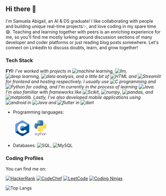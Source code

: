 ## Hi there 👋

<!--
**Samuela31/Samuela31** is a ✨ _special_ ✨ repository because its `README.md` (this file) appears on your GitHub profile.

Here are some ideas to get you started:

- 🔭 I’m currently working on ...
- 🌱 I’m currently learning ...
- 👯 I’m looking to collaborate on ...
- 🤔 I’m looking for help with ...
- 💬 Ask me about ...
- 📫 How to reach me: ...
- 😄 Pronouns: ...
- ⚡ Fun fact: ...
-->

I'm Samuela Abigail, an AI & DS graduate! I like collaborating with people and building unique real-time projects✨, and love coding in my spare time😄. Teaching and learning together with peers is an enriching experience for me, so you'll find me mostly lurking around discussion sections of many developer and coder platforms or just reading blog posts somewhere. Let's connect on LinkedIn to discuss doubts, learn, and grow together!

### Tech Stack
**FYI:** *I've worked with projects in ![machine learning](https://img.shields.io/badge/Machine_Learning-8A2BE2), ![llm](https://img.shields.io/badge/LLMs-ccff33), ![deep learning](https://img.shields.io/badge/Deep_Learning-A4B7F8), ![data analysis](https://img.shields.io/badge/Data_Analysis-ff20a3), and a little bit of ![HTML](https://img.shields.io/badge/HTML-a04c45) and ![Streamlit](https://img.shields.io/badge/Streamlit-black?logo=streamlit) for frontend and hosting respectively. I usually use ![C programming](https://img.shields.io/badge/C_Programming-red?logo=c) and ![Python](https://img.shields.io/badge/Python-4cb8ea?logo=python) for coding, and I'm currently in the process of learning ![Java](https://img.shields.io/badge/Java-e7fcfd). I'm also familiar with frameworks like ![Scikit](https://img.shields.io/badge/Scikit_learn-white?logo=scikitlearn), ![numpy](https://img.shields.io/badge/NumPy-013243?logo=numpy), ![pandas](https://img.shields.io/badge/Pandas-150458?logo=pandas), and ![matplotlib](https://img.shields.io/badge/Matplotlib-7A76FF?logo=plotly). Lastly, I've also developed mobile applications using ![android](https://img.shields.io/badge/Android_Studio-grey?logo=androidstudio) in ![Java](https://img.shields.io/badge/Java-e7fcfd) and ![flutter](https://img.shields.io/badge/Flutter-02569B?logo=flutter) in ![dart](https://img.shields.io/badge/Dart-0175C2?logo=dart)*

- Programming languages:

  <img src="https://github.com/Samuela31/Samuela31/blob/main/c.png" alt="C Programming" width="60" height="60" style="border-radius: 50%;"/>
  <img src="https://github.com/Samuela31/Samuela31/blob/main/python.png" alt="Python Programming" width="50" height="60" style="border-radius: 50%;"/>

- Databases: ![SQL](https://img.shields.io/badge/SQL*Plus_(Oracle)-fd9349), ![MySQL](https://img.shields.io/badge/MySQL-fde7f2?logo=mysql)


### Coding Profiles
You can find me on:

[![HackerRank](https://img.shields.io/badge/HackerRank-2EC866?style=flat&logo=HackerRank&logoColor=white)](https://www.hackerrank.com/profile/samuela39)
[![CodeChef](https://img.shields.io/badge/CodeChef-5B4638?style=flat&logo=codechef&logoColor=white)](https://www.codechef.com/users/samuela39)
[![LeetCode](https://img.shields.io/badge/LeetCode-%23FFA116.svg?&style=flat&logo=leetcode&logoColor=white)](https://leetcode.com/u/samuela39/)
[![Coding Ninjas](https://img.shields.io/badge/Coding_Ninjas-Code360-DD6620?logo=codingninjas)](https://www.naukri.com/code360/profile/ButtercupMiku)


![Top Langs](https://github-readme-stats.vercel.app/api/top-langs/?username=Samuela31&exclude_repo=Python-Laboratory&layout=compact)
